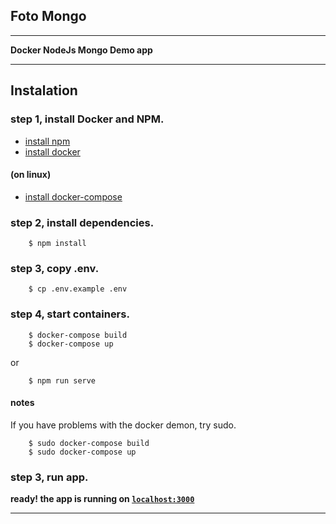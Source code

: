 ## Foto Mongo

---
__Docker NodeJs Mongo Demo app__

---

## Instalation

### step 1, install Docker and NPM.

 - [install npm](https://www.npmjs.com/get-npm)
 - [install docker](https://docs.docker.com/install/)

#### (on linux)

 - [install docker-compose](https://docs.docker.com/compose/install/)  

### step 2, install dependencies.

```code
    $ npm install
```

### step 3, copy .env.

```code
    $ cp .env.example .env
```

### step 4, start containers.

```code
    $ docker-compose build
    $ docker-compose up
```

or 

```
    $ npm run serve
```

#### notes

If you have problems with the docker demon, try sudo.

```code
    $ sudo docker-compose build
    $ sudo docker-compose up
```

### step 3, run app.

__ready! the app is running on [`localhost:3000`](localhost:3000)__

***
